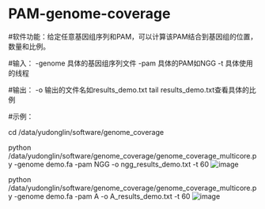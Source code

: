 # PAM-genome-coverage

#软件功能：给定任意基因组序列和PAM，可以计算该PAM结合到基因组的位置，数量和比例。

#输入：
-genome 具体的基因组序列文件
-pam 具体的PAM如NGG
-t 具体使用的线程

#输出：
-o 输出的文件名如results_demo.txt
tail  results_demo.txt查看具体的比例


#示例：

cd /data/yudonglin/software/genome_coverage

python /data/yudonglin/software/genome_coverage/genome_coverage_multicore.py  -genome demo.fa -pam NGG -o ngg_results_demo.txt  -t 60
![image](https://github.com/user-attachments/assets/a67e2531-6e1e-4d0b-a7a0-18b8ead9ac4f)

python /data/yudonglin/software/genome_coverage/genome_coverage_multicore.py  -genome demo.fa -pam A -o A_results_demo.txt  -t 60
![image](https://github.com/user-attachments/assets/18263797-34ca-4f5d-a0f3-03461855d316)



